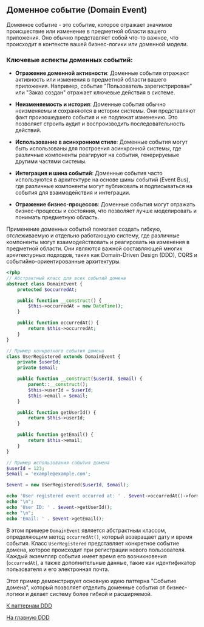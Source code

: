 ## Доменное событие (Domain Event)

Доменное событие - это событие, которое отражает значимое происшествие или изменение в предметной области вашего
приложения. Оно обычно представляет собой что-то важное, что происходит в контексте вашей бизнес-логики или доменной
модели.

### Ключевые аспекты доменных событий:

- **Отражение доменной активности**: Доменные события отражают активность или изменения в предметной области вашего
  приложения. Например, событие "Пользователь зарегистрирован" или "Заказ создан" отражает ключевые действия в системе.

- **Неизменяемость и история**: Доменные события обычно неизменяемы и сохраняются в истории системы. Они представляют
  факт произошедшего события и не подлежат изменению. Это позволяет строить аудит и воспроизводить последовательность
  действий.

- **Использование в асинхронном стиле**: Доменные события могут быть использованы для построения асинхронной системы,
  где различные компоненты реагируют на события, генерируемые другими частями системы.

- **Интеграция и шина событий**: Доменные события часто используются в архитектуре на основе шины событий (Event Bus),
  где различные компоненты могут публиковать и подписываться на события для взаимодействия и интеграции.

- **Отражение бизнес-процессов**: Доменные события могут отражать бизнес-процессы и состояния, что позволяет лучше
  моделировать и понимать предметную область.

Применение доменных событий помогает создать гибкую, отслеживаемую и отдельно работающую систему, где различные
компоненты могут взаимодействовать и реагировать на изменения в предметной области. Они являются важной составляющей
многих архитектурных подходов, таких как Domain-Driven Design (DDD), CQRS и событийно-ориентированные архитектуры.

```php
<?php
// Абстрактный класс для всех событий домена
abstract class DomainEvent {
    protected $occurredAt;

    public function __construct() {
        $this->occurredAt = new DateTime();
    }

    public function occurredAt() {
        return $this->occurredAt;
    }
}

// Пример конкретного события домена
class UserRegistered extends DomainEvent {
    private $userId;
    private $email;

    public function __construct($userId, $email) {
        parent::__construct();
        $this->userId = $userId;
        $this->email = $email;
    }

    public function getUserId() {
        return $this->userId;
    }

    public function getEmail() {
        return $this->email;
    }
}

// Пример использования события домена
$userId = 123;
$email = 'example@example.com';

$event = new UserRegistered($userId, $email);

echo 'User registered event occurred at: ' . $event->occurredAt()->format('Y-m-d H:i:s');
echo "\n";
echo 'User ID: ' . $event->getUserId();
echo "\n";
echo 'Email: ' . $event->getEmail();
```

В этом примере `DomainEvent` является абстрактным классом, определяющим метод `occurredAt()`, который возвращает дату и
время события. Класс `UserRegistered` представляет конкретное событие домена, которое происходит при регистрации нового
пользователя. Каждый экземпляр события имеет время его возникновения (`occurredAt`), а также дополнительные данные,
такие как идентификатор пользователя и его электронная почта.

Этот пример демонстрирует основную идею паттерна "Событие домена", который позволяет отделить доменные события от
бизнес-логики и делает систему более гибкой и расширяемой.

[К паттернам DDD](main.md)

[На главную DDD](../main.md)